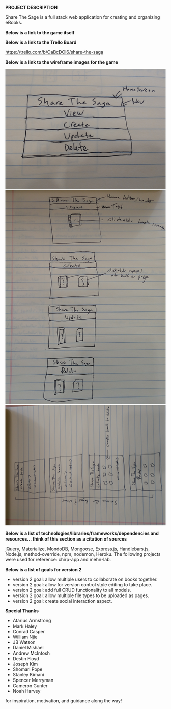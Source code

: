 **PROJECT DESCRIPTION**

Share The Sage is a full stack web application for creating and organizing eBooks.

**Below is a link to the game itself**



**Below is a link to the Trello Board**

https://trello.com/b/OaBcDOi6/share-the-saga

**Below is a link to the wireframe images for the game**

![wire frame 1](wireframes/p2_wireframe1.jpg)
![wire frame 2](wireframes/p2_wireframe2.jpg)
![wire frame 3](wireframes/p2_wireframe3.jpg)

**Below is a list of technologies/libraries/frameworks/dependencies and resources... think of this section as a citation of sources**

jQuery, Materialize, MondoDB, Mongoose, Express.js, Handlebars.js, Node.js, method-override, npm, nodemon, Heroku. The following projects were used for reference: chirp-app and mehn-lab.

**Below is a list of goals for version 2**

- version 2 goal: allow multiple users to collaborate on books together.
- version 2 goal: allow for version control style editing to take place.
- version 2 goal: add full CRUD functionality to all models.
- version 2 goal: allow multiple file types to be uploaded as pages.
- version 2 goal: create social interaction aspect.

**Special Thanks**

- Atarius Armstrong
- Mark Haley
- Conrad Casper
- William Njie
- JB Watson
- Daniel Mishael
- Andrew McIntosh
- Destin Floyd
- Joseph Kim
- Shomari Pope
- Stanley Kimani
- Spencer Merryman
- Cameron Gunter
- Noah Harvey

for inspiration, motivation, and guidance along the way!
